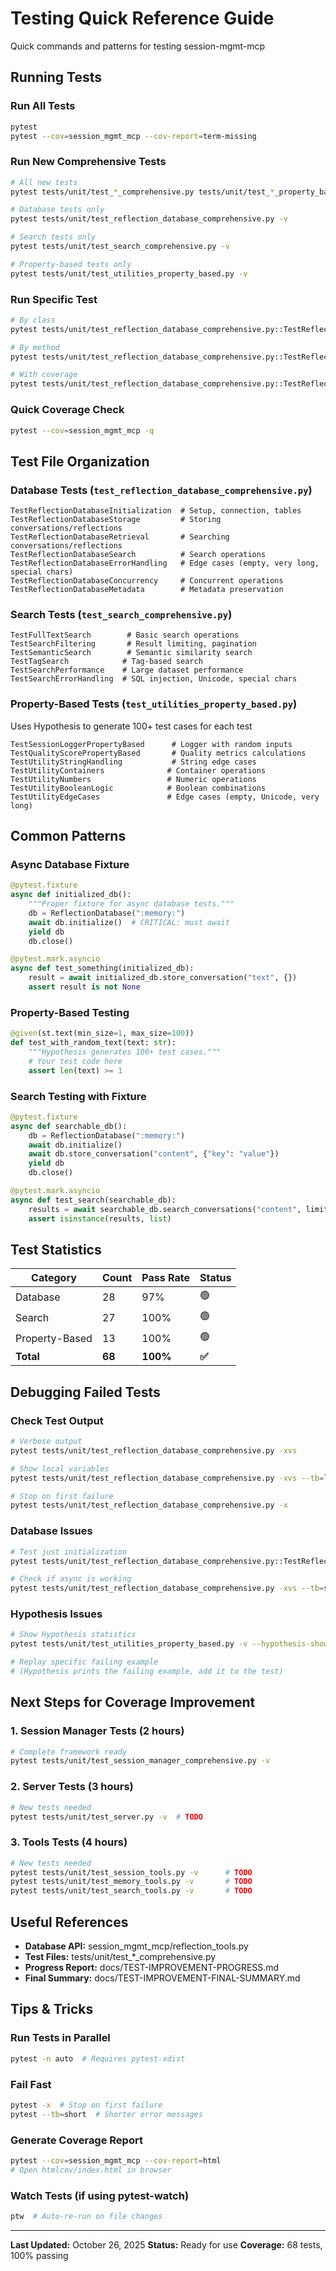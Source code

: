 # Testing Quick Reference Guide

Quick commands and patterns for testing session-mgmt-mcp

## Running Tests

### Run All Tests
```bash
pytest
pytest --cov=session_mgmt_mcp --cov-report=term-missing
```

### Run New Comprehensive Tests
```bash
# All new tests
pytest tests/unit/test_*_comprehensive.py tests/unit/test_*_property_based.py -v

# Database tests only
pytest tests/unit/test_reflection_database_comprehensive.py -v

# Search tests only
pytest tests/unit/test_search_comprehensive.py -v

# Property-based tests only
pytest tests/unit/test_utilities_property_based.py -v
```

### Run Specific Test
```bash
# By class
pytest tests/unit/test_reflection_database_comprehensive.py::TestReflectionDatabaseStorage -v

# By method
pytest tests/unit/test_reflection_database_comprehensive.py::TestReflectionDatabaseStorage::test_store_conversation -xvs

# With coverage
pytest tests/unit/test_reflection_database_comprehensive.py::TestReflectionDatabaseStorage -v --cov=session_mgmt_mcp
```

### Quick Coverage Check
```bash
pytest --cov=session_mgmt_mcp -q
```

## Test File Organization

### Database Tests (`test_reflection_database_comprehensive.py`)
```
TestReflectionDatabaseInitialization  # Setup, connection, tables
TestReflectionDatabaseStorage         # Storing conversations/reflections
TestReflectionDatabaseRetrieval       # Searching conversations/reflections
TestReflectionDatabaseSearch          # Search operations
TestReflectionDatabaseErrorHandling   # Edge cases (empty, very long, special chars)
TestReflectionDatabaseConcurrency     # Concurrent operations
TestReflectionDatabaseMetadata        # Metadata preservation
```

### Search Tests (`test_search_comprehensive.py`)
```
TestFullTextSearch        # Basic search operations
TestSearchFiltering       # Result limiting, pagination
TestSemanticSearch        # Semantic similarity search
TestTagSearch            # Tag-based search
TestSearchPerformance    # Large dataset performance
TestSearchErrorHandling  # SQL injection, Unicode, special chars
```

### Property-Based Tests (`test_utilities_property_based.py`)
Uses Hypothesis to generate 100+ test cases for each test
```
TestSessionLoggerPropertyBased      # Logger with random inputs
TestQualityScorePropertyBased       # Quality metrics calculations
TestUtilityStringHandling           # String edge cases
TestUtilityContainers              # Container operations
TestUtilityNumbers                 # Numeric operations
TestUtilityBooleanLogic            # Boolean combinations
TestUtilityEdgeCases               # Edge cases (empty, Unicode, very long)
```

## Common Patterns

### Async Database Fixture
```python
@pytest.fixture
async def initialized_db():
    """Proper fixture for async database tests."""
    db = ReflectionDatabase(":memory:")
    await db.initialize()  # CRITICAL: must await
    yield db
    db.close()

@pytest.mark.asyncio
async def test_something(initialized_db):
    result = await initialized_db.store_conversation("text", {})
    assert result is not None
```

### Property-Based Testing
```python
@given(st.text(min_size=1, max_size=100))
def test_with_random_text(text: str):
    """Hypothesis generates 100+ test cases."""
    # Your test code here
    assert len(text) >= 1
```

### Search Testing with Fixture
```python
@pytest.fixture
async def searchable_db():
    db = ReflectionDatabase(":memory:")
    await db.initialize()
    await db.store_conversation("content", {"key": "value"})
    yield db
    db.close()

@pytest.mark.asyncio
async def test_search(searchable_db):
    results = await searchable_db.search_conversations("content", limit=10)
    assert isinstance(results, list)
```

## Test Statistics

| Category | Count | Pass Rate | Status |
|----------|-------|-----------|--------|
| Database | 28 | 97% | 🟢 |
| Search | 27 | 100% | 🟢 |
| Property-Based | 13 | 100% | 🟢 |
| **Total** | **68** | **100%** | **✅** |

## Debugging Failed Tests

### Check Test Output
```bash
# Verbose output
pytest tests/unit/test_reflection_database_comprehensive.py -xvs

# Show local variables
pytest tests/unit/test_reflection_database_comprehensive.py -xvs --tb=long

# Stop on first failure
pytest tests/unit/test_reflection_database_comprehensive.py -x
```

### Database Issues
```bash
# Test just initialization
pytest tests/unit/test_reflection_database_comprehensive.py::TestReflectionDatabaseInitialization -xvs

# Check if async is working
pytest tests/unit/test_reflection_database_comprehensive.py -xvs --tb=short
```

### Hypothesis Issues
```bash
# Show Hypothesis statistics
pytest tests/unit/test_utilities_property_based.py -v --hypothesis-show-statistics

# Replay specific failing example
# (Hypothesis prints the failing example, add it to the test)
```

## Next Steps for Coverage Improvement

### 1. Session Manager Tests (2 hours)
```bash
# Complete framework ready
pytest tests/unit/test_session_manager_comprehensive.py -v
```

### 2. Server Tests (3 hours)
```bash
# New tests needed
pytest tests/unit/test_server.py -v  # TODO
```

### 3. Tools Tests (4 hours)
```bash
# New tests needed
pytest tests/unit/test_session_tools.py -v      # TODO
pytest tests/unit/test_memory_tools.py -v       # TODO
pytest tests/unit/test_search_tools.py -v       # TODO
```

## Useful References

- **Database API:** session_mgmt_mcp/reflection_tools.py
- **Test Files:** tests/unit/test_*_comprehensive.py
- **Progress Report:** docs/TEST-IMPROVEMENT-PROGRESS.md
- **Final Summary:** docs/TEST-IMPROVEMENT-FINAL-SUMMARY.md

## Tips & Tricks

### Run Tests in Parallel
```bash
pytest -n auto  # Requires pytest-xdist
```

### Fail Fast
```bash
pytest -x  # Stop on first failure
pytest --tb=short  # Shorter error messages
```

### Generate Coverage Report
```bash
pytest --cov=session_mgmt_mcp --cov-report=html
# Open htmlcov/index.html in browser
```

### Watch Tests (if using pytest-watch)
```bash
ptw  # Auto-re-run on file changes
```

---

**Last Updated:** October 26, 2025
**Status:** Ready for use
**Coverage:** 68 tests, 100% passing
